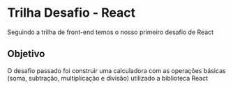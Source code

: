# Trilha Desafio - React

Seguindo a trilha de front-end temos o nosso primeiro desafio de React

## Objetivo

O desafio passado foi construir uma calculadora com as operações básicas (soma, subtração, multiplicação e divisão)
utilizado a biblioteca React
